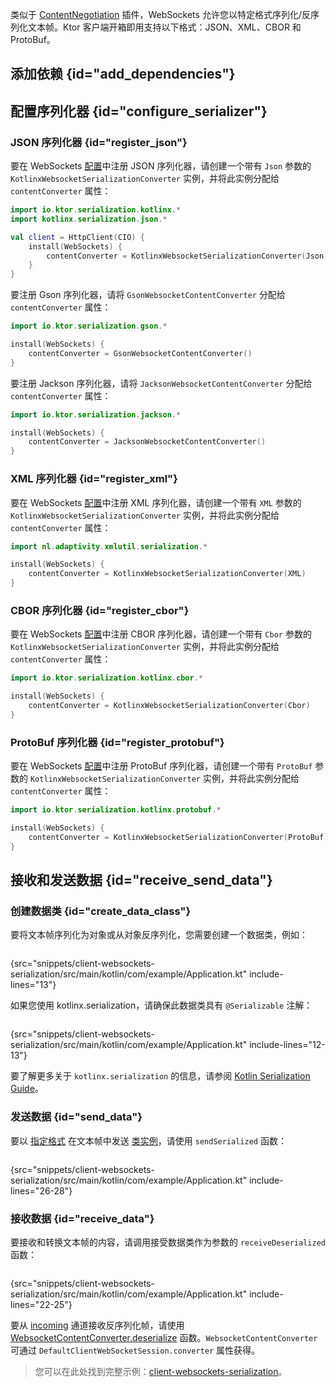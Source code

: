 [//]: # (title: Ktor 客户端中的 WebSockets 序列化)

<show-structure for="chapter" depth="2"/>

<tldr>
<var name="example_name" value="client-websockets-serialization"/>
<include from="lib.topic" element-id="download_example"/>
</tldr>

类似于 [ContentNegotiation](client-serialization.md) 插件，WebSockets 允许您以特定格式序列化/反序列化文本帧。Ktor 客户端开箱即用支持以下格式：JSON、XML、CBOR 和 ProtoBuf。

## 添加依赖 {id="add_dependencies"}

<include from="server-serialization.md" element-id="add_serialization_dependency"/>

## 配置序列化器 {id="configure_serializer"}

### JSON 序列化器 {id="register_json"}

<tabs group="json-libraries">
<tab title="kotlinx.serialization" group-key="kotlinx">

要在 WebSockets [配置](client-websockets.topic#install_plugin)中注册 JSON 序列化器，请创建一个带有 `Json` 参数的 `KotlinxWebsocketSerializationConverter` 实例，并将此实例分配给 `contentConverter` 属性：

```kotlin
import io.ktor.serialization.kotlinx.*
import kotlinx.serialization.json.*

val client = HttpClient(CIO) {
    install(WebSockets) {
        contentConverter = KotlinxWebsocketSerializationConverter(Json)
    }
}
```

</tab>
<tab title="Gson" group-key="gson">

要注册 Gson 序列化器，请将 `GsonWebsocketContentConverter` 分配给 `contentConverter` 属性：

```kotlin
import io.ktor.serialization.gson.*

install(WebSockets) {
    contentConverter = GsonWebsocketContentConverter()
}
```

</tab>
<tab title="Jackson" group-key="jackson">

要注册 Jackson 序列化器，请将 `JacksonWebsocketContentConverter` 分配给 `contentConverter` 属性：

```kotlin
import io.ktor.serialization.jackson.*

install(WebSockets) {
    contentConverter = JacksonWebsocketContentConverter()
}
```

</tab>
</tabs>

### XML 序列化器 {id="register_xml"}

要在 WebSockets [配置](client-websockets.topic#install_plugin)中注册 XML 序列化器，请创建一个带有 `XML` 参数的 `KotlinxWebsocketSerializationConverter` 实例，并将此实例分配给 `contentConverter` 属性：

```kotlin
import nl.adaptivity.xmlutil.serialization.*

install(WebSockets) {
    contentConverter = KotlinxWebsocketSerializationConverter(XML)
}
```

### CBOR 序列化器 {id="register_cbor"}
要在 WebSockets [配置](client-websockets.topic#install_plugin)中注册 CBOR 序列化器，请创建一个带有 `Cbor` 参数的 `KotlinxWebsocketSerializationConverter` 实例，并将此实例分配给 `contentConverter` 属性：

```kotlin
import io.ktor.serialization.kotlinx.cbor.*

install(WebSockets) {
    contentConverter = KotlinxWebsocketSerializationConverter(Cbor)
}
```

### ProtoBuf 序列化器 {id="register_protobuf"}
要在 WebSockets [配置](client-websockets.topic#install_plugin)中注册 ProtoBuf 序列化器，请创建一个带有 `ProtoBuf` 参数的 `KotlinxWebsocketSerializationConverter` 实例，并将此实例分配给 `contentConverter` 属性：

```kotlin
import io.ktor.serialization.kotlinx.protobuf.*

install(WebSockets) {
    contentConverter = KotlinxWebsocketSerializationConverter(ProtoBuf)
}
```

## 接收和发送数据 {id="receive_send_data"}
### 创建数据类 {id="create_data_class"}

要将文本帧序列化为对象或从对象反序列化，您需要创建一个数据类，例如：

```kotlin
```
{src="snippets/client-websockets-serialization/src/main/kotlin/com/example/Application.kt" include-lines="13"}

如果您使用 kotlinx.serialization，请确保此数据类具有 `@Serializable` 注解：

```kotlin
```
{src="snippets/client-websockets-serialization/src/main/kotlin/com/example/Application.kt" include-lines="12-13"}

要了解更多关于 `kotlinx.serialization` 的信息，请参阅 [Kotlin Serialization Guide](https://github.com/Kotlin/kotlinx.serialization/blob/master/docs/serialization-guide.md)。

### 发送数据 {id="send_data"}

要以 [指定格式](#configure_serializer) 在文本帧中发送 [类实例](#create_data_class)，请使用 `sendSerialized` 函数：

```kotlin
```
{src="snippets/client-websockets-serialization/src/main/kotlin/com/example/Application.kt" include-lines="26-28"}

### 接收数据 {id="receive_data"}

要接收和转换文本帧的内容，请调用接受数据类作为参数的 `receiveDeserialized` 函数：

```kotlin
```
{src="snippets/client-websockets-serialization/src/main/kotlin/com/example/Application.kt" include-lines="22-25"}

要从 [incoming](client-websockets.topic#incoming) 通道接收反序列化帧，请使用 [WebsocketContentConverter.deserialize](https://api.ktor.io/ktor-shared/ktor-serialization/io.ktor.serialization/-websocket-content-converter/deserialize.html) 函数。`WebsocketContentConverter` 可通过 `DefaultClientWebSocketSession.converter` 属性获得。

> 您可以在此处找到完整示例：[client-websockets-serialization](https://github.com/ktorio/ktor-documentation/tree/%ktor_version%/codeSnippets/snippets/client-websockets-serialization)。